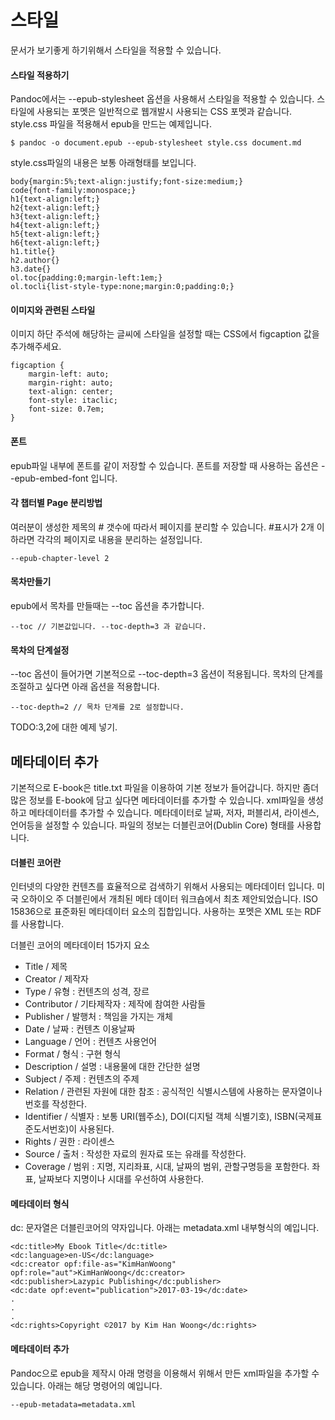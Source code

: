 # 스타일
문서가 보기좋게 하기위해서 스타일을 적용할 수 있습니다.

#### 스타일 적용하기
Pandoc에서는 --epub-stylesheet 옵션을 사용해서 스타일을 적용할 수 있습니다.
스타일에 사용되는 포멧은 일반적으로 웹개발시 사용되는 CSS 포멧과 같습니다.
style.css 파일을 적용해서 epub을 만드는 예제입니다.

	$ pandoc -o document.epub --epub-stylesheet style.css document.md


style.css파일의 내용은 보통 아래형태를 보입니다.

	body{margin:5%;text-align:justify;font-size:medium;}
	code{font-family:monospace;}
	h1{text-align:left;}
	h2{text-align:left;}
	h3{text-align:left;}
	h4{text-align:left;}
	h5{text-align:left;}
	h6{text-align:left;}
	h1.title{}
	h2.author{}
	h3.date{}
	ol.toc{padding:0;margin-left:1em;}
	ol.tocli{list-style-type:none;margin:0;padding:0;}

#### 이미지와 관련된 스타일
이미지 하단 주석에 해당하는 글씨에 스타일을 설정할 때는 CSS에서 figcaption 값을 추가해주세요.

	figcaption {
		margin-left: auto;
		margin-right: auto;
		text-align: center;
		font-style: itaclic;
		font-size: 0.7em;
	}

#### 폰트
epub파일 내부에 폰트를 같이 저장할 수 있습니다.
폰트를 저장할 때 사용하는 옵션은 --epub-embed-font 입니다.


#### 각 챕터별 Page 분리방법
여러분이 생성한 제목의 # 갯수에 따라서 페이지를 분리할 수 있습니다.
\#표시가 2개 이하라면 각각의 페이지로 내용을 분리하는 설정입니다.
	
	--epub-chapter-level 2

#### 목차만들기
epub에서 목차를 만들때는 --toc 옵션을 추가합니다.

	--toc // 기본값입니다. --toc-depth=3 과 같습니다.

#### 목차의 단계설정
--toc 옵션이 들어가면 기본적으로 --toc-depth=3 옵션이 적용됩니다.
목차의 단계를 조절하고 싶다면 아래 옵션을 적용합니다.

	--toc-depth=2 // 목차 단계를 2로 설정합니다.

TODO:3,2에 대한 예제 넣기.


## 메타데이터 추가
기본적으로 E-book은 title.txt 파일을 이용하여 기본 정보가 들어갑니다.
하지만 좀더 많은 정보를 E-book에 담고 싶다면 메타데이터를 추가할 수 있습니다.
xml파일을 생성하고 메타데이터를 추가할 수 있습니다.
메타데이터로 날짜, 저자, 퍼블리셔, 라이센스, 언어등을 설정할 수 있습니다.
파일의 정보는 더블린코어(Dublin Core) 형태를 사용합니다.


#### 더블린 코어란
인터넷의 다양한 컨텐츠를 효율적으로 검색하기 위해서 사용되는 메타데이터 입니다.
미국 오하이오 주 더블린에서 개최된 메타 데이터 워크숍에서 최초 제안되었습니다.
ISO 15836으로 표준화된 메타데이터 요소의 집합입니다.
사용하는 포멧은 XML 또는 RDF를 사용합니다. 

더블린 코어의 메타데이터 15가지 요소
- Title / 제목
- Creator / 제작자
- Type / 유형 : 컨텐츠의 성격, 장르
- Contributor / 기타제작자 : 제작에 참여한 사람들
- Publisher / 발행처 : 책임을 가지는 개체
- Date / 날짜 : 컨텐츠 이용날짜
- Language / 언어 : 컨텐츠 사용언어
- Format / 형식 : 구현 형식
- Description / 설명 : 내용물에 대한 간단한 설명
- Subject / 주제 : 컨텐츠의 주제
- Relation / 관련된 자원에 대한 참조 : 공식적인 식별시스템에 사용하는 문자열이나 번호를 작성한다.
- Identifier / 식별자 : 보통 URI(웹주소), DOI(디지털 객체 식별기호), ISBN(국제표준도서번호)이 사용된다.
- Rights / 권한 : 라이센스
- Source / 출처 : 작성한 자료의 원자료 또는 유래를 작성한다.
- Coverage / 범위 : 지명, 지리좌표, 시대, 날짜의 범위, 관할구명등을 포함한다. 좌표, 날짜보다 지명이나 시대를 우선하여 사용한다.

#### 메타데이터 형식
dc: 문자열은 더블린코어의 약자입니다.
아래는 metadata.xml 내부형식의 예입니다.

	<dc:title>My Ebook Title</dc:title> 
	<dc:language>en-US</dc:language> 
	<dc:creator opf:file-as="KimHanWoong" opf:role="aut">KimHanWoong</dc:creator> 
	<dc:publisher>Lazypic Publishing</dc:publisher>
	<dc:date opf:event="publication">2017-03-19</dc:date>
	.
	.
	.
	<dc:rights>Copyright ©2017 by Kim Han Woong</dc:rights>

#### 메타데이터 추가
Pandoc으로 epub을 제작시 아래 명령을 이용해서 위해서 만든 xml파일을 추가할 수 있습니다.
아래는 해당 명령어의 예입니다.

	--epub-metadata=metadata.xml

